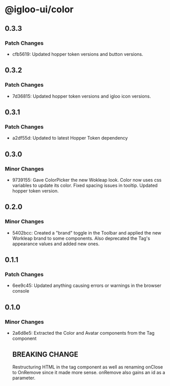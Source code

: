 # @igloo-ui/color

## 0.3.3

### Patch Changes

- cfb5619: Updated hopper token versions and button versions.

## 0.3.2

### Patch Changes

- 7d36815: Updated hopper token versions and igloo icon versions.

## 0.3.1

### Patch Changes

- a2df55d: Updated to latest Hopper Token dependency

## 0.3.0

### Minor Changes

- 9739155: Gave ColorPicker the new Wokleap look. Color now uses css variables to update its color. Fixed spacing issues in tooltip. Updated hopper token version.

## 0.2.0

### Minor Changes

- 5402bcc: Created a "brand" toggle in the Toolbar and applied the new Workleap brand to some components. Also deprecated the Tag's appearance values and added new ones.

## 0.1.1

### Patch Changes

- 6ee9c45: Updated anything causing errors or warnings in the browser console

## 0.1.0

### Minor Changes

- 2a6d8e5: Extracted the Color and Avatar components from the Tag component

  ## BREAKING CHANGE

  Restructuring HTML in the tag component as well as renaming onClose to OnRemove since it made more sense. onRemove also gains an id as a parameter.
